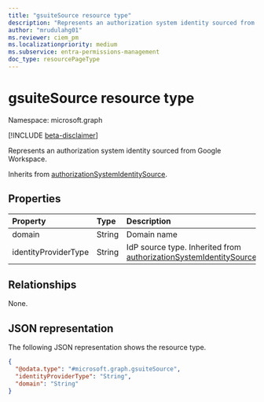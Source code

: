 ```yaml
---
title: "gsuiteSource resource type"
description: "Represents an authorization system identity sourced from Google Workspace."
author: "mrudulahg01"
ms.reviewer: ciem_pm
ms.localizationpriority: medium
ms.subservice: entra-permissions-management
doc_type: resourcePageType
---
```


# gsuiteSource resource type

Namespace: microsoft.graph

[!INCLUDE [beta-disclaimer](../../includes/beta-disclaimer.md)]

Represents an authorization system identity sourced from Google Workspace.

Inherits from [authorizationSystemIdentitySource](../resources/authorizationsystemidentitysource.md).

## Properties
|Property|Type|Description|
|:---|:---|:---|
|domain|String|Domain name|
|identityProviderType|String|IdP source type. Inherited from [authorizationSystemIdentitySource](../resources/authorizationsystemidentitysource.md).|

## Relationships
None.

## JSON representation
The following JSON representation shows the resource type.
<!-- {
  "blockType": "resource",
  "@odata.type": "microsoft.graph.gsuiteSource"
}
-->
``` json
{
  "@odata.type": "#microsoft.graph.gsuiteSource",
  "identityProviderType": "String",
  "domain": "String"
}
```

